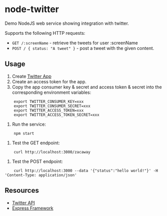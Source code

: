 # node-twitter

Demo NodeJS web service showing integration with twitter.

Supports the following HTTP requests:
* `GET /:screenName` - retrieve the tweets for user :screenName
* `POST / { status: "A tweet" }` - post a tweet with the given content.

## Usage

1. Create [Twitter App](https://apps.twitter.com/)
1. Create an access token for the app.
1. Copy the app consumer key & secret and access token & secret into the corresponding environment variables:

```
    export TWITTER_CONSUMER_KEY=xxx
    export TWITTER_CONSUMER_SECRET=xxx
    export TWITTER_ACCESS_TOKEN=xxx
    export TWITTER_ACCESS_TOKEN_SECRET=xxx
```

1. Run the service:

```
    npm start
```

1. Test the GET endpoint:

```
    curl http://localhost:3000/zacaway
```

1. Test the POST endpoint:

```
    curl http://localhost:3000 --data '{"status":"hello world!"}' -H 'Content-Type: application/json'
```

## Resources
- [Twitter API](https://developer.twitter.com/en/docs/tweets/timelines/api-reference/get-statuses-user_timeline.html)
- [Express Framework](https://expressjs.com/)
